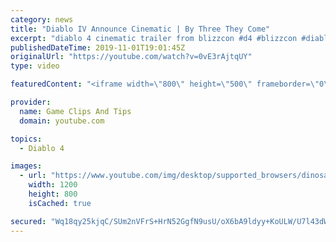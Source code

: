 ```yaml
---
category: news
title: "Diablo IV Announce Cinematic | By Three They Come"
excerpt: "diablo 4 cinematic trailer from blizzcon #d4 #blizzcon #diablo."
publishedDateTime: 2019-11-01T19:01:45Z
originalUrl: "https://youtube.com/watch?v=0vE3rAjtqUY"
type: video

featuredContent: "<iframe width=\"800\" height=\"500\" frameborder=\"0\" src=\"https://www.youtube.com/embed/0vE3rAjtqUY\" allow=\"accelerometer; autoplay; encrypted-media; gyroscope; picture-in-picture\" allowfullscreen></iframe>"

provider:
  name: Game Clips And Tips
  domain: youtube.com

topics:
  - Diablo 4

images:
  - url: "https://www.youtube.com/img/desktop/supported_browsers/dinosaur.png"
    width: 1200
    height: 800
    isCached: true

secured: "Wq18qy25kjqC/SUm2nVFrS+HrN52GgfN9usU/oX6bA9ldyy+KoULW/U7l43dW3fUztwj5pNV/v7eXBJSduCzfad05QxTy1KT8wjdbY3hOVIthApRHzmcw5pvGf0RJl3gGA7hJ52CBYbWs5sfrw0DYYVBvoEoYjBguXX8lJ+UzJ6pDsHE3H6bRDcNQpOufBP5wYvFjVf0ZOHtLBjAGA0IpQWwFpqUGcIoRY2vCx5272vhKgSoysw8HRqQyt/tZBVGHVPjObRjzP1LYAv6cAeERkW2JPja5+73W9iB0UODSMRJOb2zmegzGEyngOOVr+bD0HzB8hAni6FuFy6LGcGA4qyutsg+uWjH/Klf4ZMWYgwEq6YAoLh0uO/4JvVaxKttfn2gwoSV2CD9mt0yRH1kFw==;FB0g5/TNh0Cwj6m9N9yISw=="
---
```


